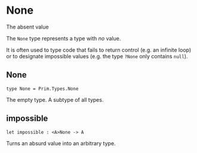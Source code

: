 # None

The absent value

The `None` type represents a type with *no* value.

It is often used to type code that fails to return control (e.g. an infinite loop) or to designate impossible values (e.g. the type `?None` only contains `null`).

## None

``` motoko
type None = Prim.Types.None
```

The empty type. A subtype of all types.

## impossible

``` motoko
let impossible : <A>None -> A
```

Turns an absurd value into an arbitrary type.

